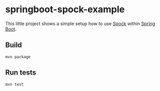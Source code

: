 # springboot-spock-example

This little project shows a simple setup how to use [Spock](https://spockframework.org/) within [Spring Boot](https://spring.io/projects/spring-boot).

## Build

```shell
mvn package
```

## Run tests

```shell
mvn test
```

